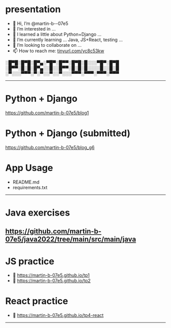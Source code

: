# presentation
- 👋 Hi, I’m @martin-b--07e5
- 👀 I’m interested in ...
- 🌱 I learned a little about Python+Django ...
- 🌱 I’m currently learning ... Java, JS+React, testing ...
- 💞️ I’m looking to collaborate on ...
- 📫 How to reach me: <a href="tinyurl.com/yc8c53kw" title="email">tinyurl.com/yc8c53kw</a>

<!-- # portfolio -->
░█▀█░█▀█░█▀▄░▀█▀░█▀▀░█▀█░█░░░▀█▀░█▀█
░█▀▀░█░█░█▀▄░░█░░█▀▀░█░█░█░░░░█░░█░█
░▀░░░▀▀▀░▀░▀░░▀░░▀░░░▀▀▀░▀▀▀░▀▀▀░▀▀▀

--------------------------------------------------
# Python + Django
https://github.com/martin-b-07e5/blog1

# Python + Django (submitted)
https://github.com/martin-b-07e5/blog_g6

# App Usage
- README.md
- requirements.txt
--------------------------------------------------
# Java exercises
https://github.com/martin-b-07e5/java2022/tree/main/src/main/java
--------------------------------------------------
# JS practice
- 🚀 https://martin-b-07e5.github.io/tp1
- 🚀 https://martin-b-07e5.github.io/tp2

# React practice
- 👷 https://martin-b-07e5.github.io/tp4-react
--------------------------------------------------
